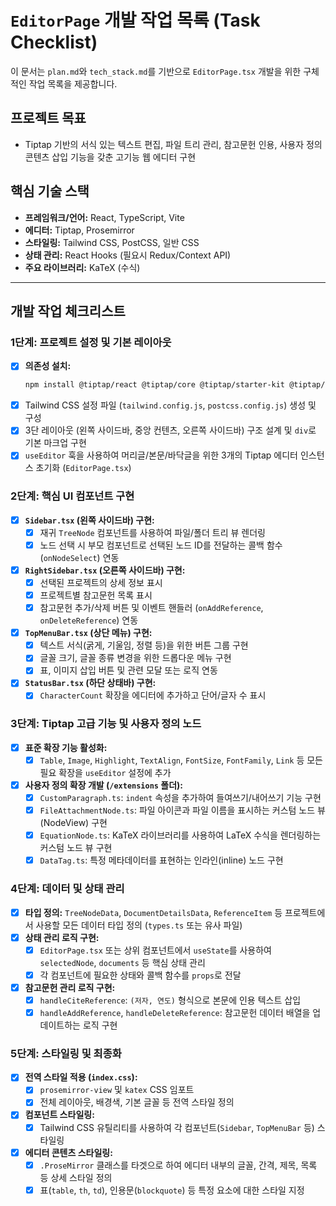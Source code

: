 # `EditorPage` 개발 작업 목록 (Task Checklist)

이 문서는 `plan.md`와 `tech_stack.md`를 기반으로 `EditorPage.tsx` 개발을 위한 구체적인 작업 목록을 제공합니다.

## 프로젝트 목표

- Tiptap 기반의 서식 있는 텍스트 편집, 파일 트리 관리, 참고문헌 인용, 사용자 정의 콘텐츠 삽입 기능을 갖춘 고기능 웹 에디터 구현

## 핵심 기술 스택

- **프레임워크/언어:** React, TypeScript, Vite
- **에디터:** Tiptap, Prosemirror
- **스타일링:** Tailwind CSS, PostCSS, 일반 CSS
- **상태 관리:** React Hooks (필요시 Redux/Context API)
- **주요 라이브러리:** KaTeX (수식)

---

## 개발 작업 체크리스트

### 1단계: 프로젝트 설정 및 기본 레이아웃

- [x] **의존성 설치:**
  ```bash
  npm install @tiptap/react @tiptap/core @tiptap/starter-kit @tiptap/extension-font-family @tiptap/extension-text-style @tiptap/extension-font-size @tiptap/extension-text-align @tiptap/extension-table @tiptap/extension-image @tiptap/extension-highlight @tiptap/extension-link katex prosemirror-view
  ```
- [x] Tailwind CSS 설정 파일 (`tailwind.config.js`, `postcss.config.js`) 생성 및 구성
- [x] 3단 레이아웃 (왼쪽 사이드바, 중앙 컨텐츠, 오른쪽 사이드바) 구조 설계 및 `div`로 기본 마크업 구현
- [x] `useEditor` 훅을 사용하여 머리글/본문/바닥글을 위한 3개의 Tiptap 에디터 인스턴스 초기화 (`EditorPage.tsx`)

### 2단계: 핵심 UI 컴포넌트 구현

- [x] **`Sidebar.tsx` (왼쪽 사이드바) 구현:**
    - [x] 재귀 `TreeNode` 컴포넌트를 사용하여 파일/폴더 트리 뷰 렌더링
    - [x] 노드 선택 시 부모 컴포넌트로 선택된 노드 ID를 전달하는 콜백 함수 (`onNodeSelect`) 연동
- [x] **`RightSidebar.tsx` (오른쪽 사이드바) 구현:**
    - [x] 선택된 프로젝트의 상세 정보 표시
    - [x] 프로젝트별 참고문헌 목록 표시
    - [x] 참고문헌 추가/삭제 버튼 및 이벤트 핸들러 (`onAddReference`, `onDeleteReference`) 연동
- [x] **`TopMenuBar.tsx` (상단 메뉴) 구현:**
    - [x] 텍스트 서식(굵게, 기울임, 정렬 등)을 위한 버튼 그룹 구현
    - [x] 글꼴 크기, 글꼴 종류 변경을 위한 드롭다운 메뉴 구현
    - [x] 표, 이미지 삽입 버튼 및 관련 모달 또는 로직 연동
- [x] **`StatusBar.tsx` (하단 상태바) 구현:**
    - [x] `CharacterCount` 확장을 에디터에 추가하고 단어/글자 수 표시

### 3단계: Tiptap 고급 기능 및 사용자 정의 노드

- [x] **표준 확장 기능 활성화:**
    - [x] `Table`, `Image`, `Highlight`, `TextAlign`, `FontSize`, `FontFamily`, `Link` 등 모든 필요 확장을 `useEditor` 설정에 추가
- [x] **사용자 정의 확장 개발 (`/extensions` 폴더):**
    - [x] `CustomParagraph.ts`: `indent` 속성을 추가하여 들여쓰기/내어쓰기 기능 구현
    - [x] `FileAttachmentNode.ts`: 파일 아이콘과 파일 이름을 표시하는 커스텀 노드 뷰(NodeView) 구현
    - [x] `EquationNode.ts`: KaTeX 라이브러리를 사용하여 LaTeX 수식을 렌더링하는 커스텀 노드 뷰 구현
    - [x] `DataTag.ts`: 특정 메타데이터를 표현하는 인라인(inline) 노드 구현

### 4단계: 데이터 및 상태 관리

- [x] **타입 정의:** `TreeNodeData`, `DocumentDetailsData`, `ReferenceItem` 등 프로젝트에서 사용할 모든 데이터 타입 정의 (`types.ts` 또는 유사 파일)
- [x] **상태 관리 로직 구현:**
    - [x] `EditorPage.tsx` 또는 상위 컴포넌트에서 `useState`를 사용하여 `selectedNode`, `documents` 등 핵심 상태 관리
    - [x] 각 컴포넌트에 필요한 상태와 콜백 함수를 `props`로 전달
- [x] **참고문헌 관리 로직 구현:**
    - [x] `handleCiteReference`: `(저자, 연도)` 형식으로 본문에 인용 텍스트 삽입
    - [x] `handleAddReference`, `handleDeleteReference`: 참고문헌 데이터 배열을 업데이트하는 로직 구현

### 5단계: 스타일링 및 최종화

- [x] **전역 스타일 적용 (`index.css`):**
    - [x] `prosemirror-view` 및 `katex` CSS 임포트
    - [x] 전체 레이아웃, 배경색, 기본 글꼴 등 전역 스타일 정의
- [x] **컴포넌트 스타일링:**
    - [x] Tailwind CSS 유틸리티를 사용하여 각 컴포넌트(`Sidebar`, `TopMenuBar` 등) 스타일링
- [x] **에디터 콘텐츠 스타일링:**
    - [x] `.ProseMirror` 클래스를 타겟으로 하여 에디터 내부의 글꼴, 간격, 제목, 목록 등 상세 스타일 정의
    - [x] 표(`table`, `th`, `td`), 인용문(`blockquote`) 등 특정 요소에 대한 스타일 지정